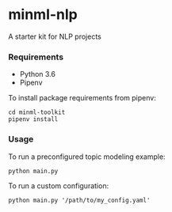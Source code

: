 # minml-nlp
A starter kit for NLP projects


### Requirements
- Python 3.6
- Pipenv

To install package requirements from pipenv:
```
cd minml-toolkit
pipenv install
```

### Usage
To run a preconfigured topic modeling example:
```
python main.py
```


To run a custom configuration:
```
python main.py '/path/to/my_config.yaml'
```

